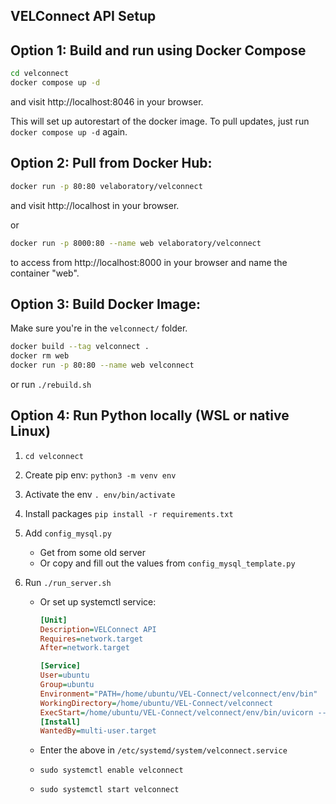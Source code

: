 ## VELConnect API Setup

## Option 1: Build and run using Docker Compose

```sh
cd velconnect
docker compose up -d
```

and visit http://localhost:8046 in your browser.

This will set up autorestart of the docker image. To pull updates, just run `docker compose up -d` again.

## Option 2: Pull from Docker Hub:

```sh
docker run -p 80:80 velaboratory/velconnect
```

and visit http://localhost in your browser.

or

```sh
docker run -p 8000:80 --name web velaboratory/velconnect
```

to access from http://localhost:8000 in your browser and name the container "web".

## Option 3: Build Docker Image:

Make sure you're in the `velconnect/` folder.

```sh
docker build --tag velconnect .
docker rm web
docker run -p 80:80 --name web velconnect
```

or run `./rebuild.sh`

## Option 4: Run Python locally (WSL or native Linux)

1. `cd velconnect`
2. Create pip env: `python3 -m venv env`
3. Activate the env `. env/bin/activate`
4. Install packages `pip install -r requirements.txt`
5. Add `config_mysql.py`
   - Get from some old server
   - Or copy and fill out the values from `config_mysql_template.py`
6. Run `./run_server.sh`

   - Or set up systemctl service:

     ```ini
     [Unit]
     Description=VELConnect API
     Requires=network.target
     After=network.target

     [Service]
     User=ubuntu
     Group=ubuntu
     Environment="PATH=/home/ubuntu/VEL-Connect/velconnect/env/bin"
     WorkingDirectory=/home/ubuntu/VEL-Connect/velconnect
     ExecStart=/home/ubuntu/VEL-Connect/velconnect/env/bin/uvicorn --port 8005 main:app
     [Install]
     WantedBy=multi-user.target
     ```

   - Enter the above in `/etc/systemd/system/velconnect.service`
   - `sudo systemctl enable velconnect`
   - `sudo systemctl start velconnect`
